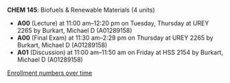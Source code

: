 **CHEM 145**: Biofuels & Renewable Materials (4 units)

- **A00** (Lecture) at 11:00 am–12:20 pm on Tuesday, Thursday at UREY 2265 by Burkart, Michael D (A01289158)
- **A00** (Final Exam) at 11:30 am–2:29 pm on Thursday at UREY 2265 by Burkart, Michael D (A01289158)
- **A01** (Discussion) at 11:00 am–11:50 am on Friday at HSS 2154 by Burkart, Michael D (A01289158)

[Enrollment numbers over time](./CHEM145.tsv)
